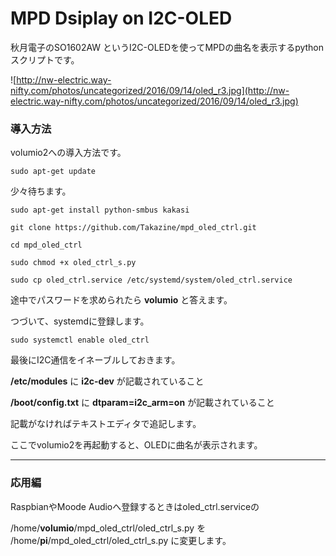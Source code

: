 # MPD Dsiplay on I2C-OLED

秋月電子のSO1602AW というI2C-OLEDを使ってMPDの曲名を表示するpythonスクリプトです。

![http://nw-electric.way-nifty.com/photos/uncategorized/2016/09/14/oled_r3.jpg](http://nw-electric.way-nifty.com/photos/uncategorized/2016/09/14/oled_r3.jpg)



### 導入方法

volumio2への導入方法です。

```
sudo apt-get update
```

少々待ちます。　

```
sudo apt-get install python-smbus kakasi

git clone https://github.com/Takazine/mpd_oled_ctrl.git

cd mpd_oled_ctrl

sudo chmod +x oled_ctrl_s.py

sudo cp oled_ctrl.service /etc/systemd/system/oled_ctrl.service
```

途中でパスワードを求められたら **volumio** と答えます。



つづいて、systemdに登録します。

```
sudo systemctl enable oled_ctrl
```



最後にI2C通信をイネーブルしておきます。

**/etc/modules**   に  **i2c-dev** が記載されていること

**/boot/config.txt**   に **dtparam=i2c_arm=on**  が記載されていること

記載がなければテキストエディタで追記します。

ここでvolumio2を再起動すると、OLEDに曲名が表示されます。



------

### 応用編

RaspbianやMoode Audioへ登録するときはoled_ctrl.serviceの

/home/**volumio**/mpd_oled_ctrl/oled_ctrl_s.py    を
/home/**pi**/mpd_oled_ctrl/oled_ctrl_s.py         に変更します。　　

